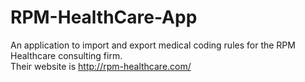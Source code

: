 # RPM-HealthCare-App
An application to import and export medical coding rules for the RPM Healthcare consulting firm.  
Their website is http://rpm-healthcare.com/  
